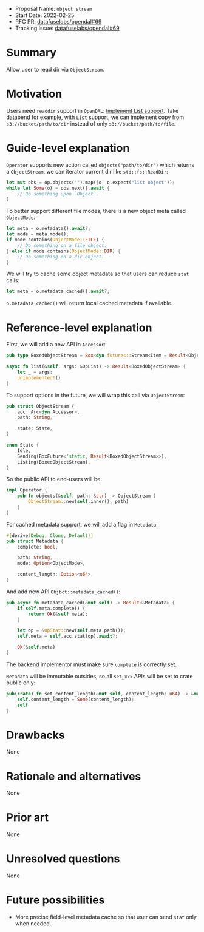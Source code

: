 - Proposal Name: `object_stream`
- Start Date: 2022-02-25
- RFC PR: [datafuselabs/opendal#69](https://github.com/datafuselabs/opendal/pull/69)
- Tracking Issue: [datafuselabs/opendal#69](https://github.com/datafuselabs/opendal/issues/69)

# Summary

Allow user to read dir via `ObjectStream`.

# Motivation

Users need `readdir` support in `OpenDAL`: [Implement List support](https://github.com/datafuselabs/opendal/issues/12). Take [databend] for example, with `List` support, we can implement copy from `s3://bucket/path/to/dir` instead of only `s3://bucket/path/to/file`.

# Guide-level explanation

`Operator` supports new action called `objects("path/to/dir")` which returns a `ObjectStream`, we can iterator current dir like `std::fs::ReadDir`:

```rust
let mut obs = op.objects("").map(|o| o.expect("list object"));
while let Some(o) = obs.next().await {
    // Do something upon `Object`.
}
```

To better support different file modes, there is a new object meta called `ObjectMode`:

```rust
let meta = o.metadata().await?;
let mode = meta.mode();
if mode.contains(ObjectMode::FILE) {
    // Do something on a file object.
} else if mode.contains(ObjectMode::DIR) {
    // Do something on a dir object.
}
```

We will try to cache some object metadata so that users can reduce `stat` calls:

```rust
let meta = o.metadata_cached().await?;
```

`o.metadata_cached()` will return local cached metadata if available.


# Reference-level explanation

First, we will add a new API in `Accessor`:

```rust
pub type BoxedObjectStream = Box<dyn futures::Stream<Item = Result<Object>> + Unpin + Send>;

async fn list(&self, args: &OpList) -> Result<BoxedObjectStream> {
    let _ = args;
    unimplemented!()
}
```

To support options in the future, we will wrap this call via `ObjectStream`:

```rust
pub struct ObjectStream {
    acc: Arc<dyn Accessor>,
    path: String,

    state: State,
}

enum State {
    Idle,
    Sending(BoxFuture<'static, Result<BoxedObjectStream>>),
    Listing(BoxedObjectStream),
}
```

So the public API to end-users will be:

```rust
impl Operator {
    pub fn objects(&self, path: &str) -> ObjectStream {
        ObjectStream::new(self.inner(), path)
    }
}
```

For cached metadata support, we will add a flag in `Metadata`:

```rust
#[derive(Debug, Clone, Default)]
pub struct Metadata {
    complete: bool,

    path: String,
    mode: Option<ObjectMode>,

    content_length: Option<u64>,
}
```

And add new API `Objbct::metadata_cached()`:

```rust
pub async fn metadata_cached(&mut self) -> Result<&Metadata> {
    if self.meta.complete() {
        return Ok(&self.meta);
    }

    let op = &OpStat::new(self.meta.path());
    self.meta = self.acc.stat(op).await?;

    Ok(&self.meta)
}
```

The backend implementor must make sure `complete` is correctly set.

`Metadata` will be immutable outsides, so all `set_xxx` APIs will be set to crate public only:

```rust
pub(crate) fn set_content_length(&mut self, content_length: u64) -> &mut Self {
    self.content_length = Some(content_length);
    self
}
```

# Drawbacks

None

# Rationale and alternatives

None

# Prior art

None

# Unresolved questions

None

# Future possibilities

- More precise field-level metadata cache so that user can send `stat` only when needed.

[databend]: https://github.com/datafuselabs/databend
